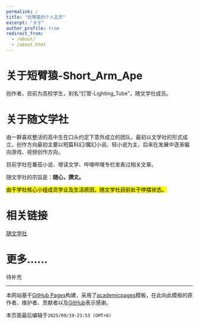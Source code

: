 ```yaml
---
permalink: /
title: "短臂猿的个人主页"
excerpt: "关于"
author_profile: true
redirect_from: 
  - /about/
  - /about.html
---
```


关于短臂猿-Short_Arm_Ape
======
创作者，目前为高校学生，别名“灯管-Lighting_Tube”，随文学社成员。

关于随文学社
======
由一群喜欢整活的高中生在口头约定下意外成立的团队，最初以文学社的形式成立，创作方向最初主要以短篇科幻/魔幻小说、轻小说为主，后来在发展中逐渐偏向游戏、视频创作方向。

目前学社在番茄小说、塔读文学、哔哩哔哩专栏发表过相关文章。

随文学社的宗旨是：**随心，撰文。**

<mark>由于学社核心小组成员学业及生活原因，随文学社目前处于停摆状态。<mark>

相关链接
======
[随文学社](http://heartscribe.github.io/)

更多……
======
待补充

------
本网站基于[GitHub Pages](https://pages.github.com/)构建，采用了[academicpages](https://github.com/academicpages/)模板，在此向此模板的原作者、维护者、贡献者以及[GitHub](https://github.com/)表示感谢。

本页面最后编辑于`2025/09/19-23:53 (GMT+8)`
